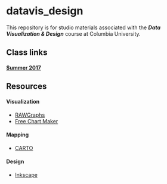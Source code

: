 # datavis_design
This repository is for studio materials associated with the ***Data Visualization &amp; Design*** course at Columbia University.

## Class links

#### [Summer 2017](https://github.com/emilyfuhrman/datavis_design/tree/master/2017_Summer/)

## Resources

#### Visualization
* [RAWGraphs](http://app.rawgraphs.io/)
* [Free Chart Maker](https://venngage.com/blog/beam/)

#### Mapping
* [CARTO](carto.com)

#### Design
* [Inkscape](https://inkscape.org/en/)